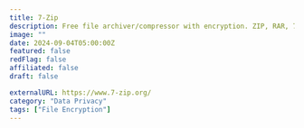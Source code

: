 ```yaml
---
title: 7-Zip
description: Free file archiver/compressor with encryption. ZIP, RAR, 7z, ISO compression & AES-256 encryption.
image: ""
date: 2024-09-04T05:00:00Z
featured: false
redFlag: false
affiliated: false
draft: false

externalURL: https://www.7-zip.org/
category: "Data Privacy"
tags: ["File Encryption"]
---
```

